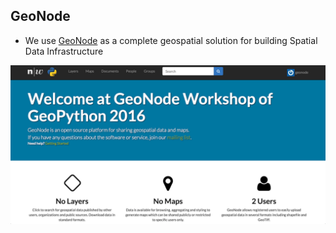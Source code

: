## GeoNode

* We use [GeoNode](http://geonode.org) as a complete geospatial solution for building Spatial Data Infrastructure

![GeoNode](css/img/geopython-geonode.png)
